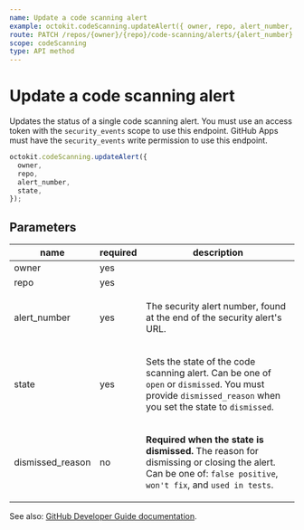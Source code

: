 ```yaml
---
name: Update a code scanning alert
example: octokit.codeScanning.updateAlert({ owner, repo, alert_number, state })
route: PATCH /repos/{owner}/{repo}/code-scanning/alerts/{alert_number}
scope: codeScanning
type: API method
---
```


# Update a code scanning alert

Updates the status of a single code scanning alert. You must use an access token with the `security_events` scope to use this endpoint. GitHub Apps must have the `security_events` write permission to use this endpoint.

```js
octokit.codeScanning.updateAlert({
  owner,
  repo,
  alert_number,
  state,
});
```

## Parameters

<table>
  <thead>
    <tr>
      <th>name</th>
      <th>required</th>
      <th>description</th>
    </tr>
  </thead>
  <tbody>
    <tr><td>owner</td><td>yes</td><td>

</td></tr>
<tr><td>repo</td><td>yes</td><td>

</td></tr>
<tr><td>alert_number</td><td>yes</td><td>

The security alert number, found at the end of the security alert's URL.

</td></tr>
<tr><td>state</td><td>yes</td><td>

Sets the state of the code scanning alert. Can be one of `open` or `dismissed`. You must provide `dismissed_reason` when you set the state to `dismissed`.

</td></tr>
<tr><td>dismissed_reason</td><td>no</td><td>

**Required when the state is dismissed.** The reason for dismissing or closing the alert. Can be one of: `false positive`, `won't fix`, and `used in tests`.

</td></tr>
  </tbody>
</table>

See also: [GitHub Developer Guide documentation](https://docs.github.com/v3/code-scanning/#upload-a-code-scanning-alert).
